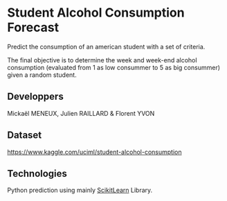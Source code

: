 # Student Alcohol Consumption Forecast
Predict the consumption of an american student with a set of criteria. 

The final objective is to determine the week and week-end alcohol consumption (evaluated from 1 as low consummer  to 5 as big consummer) given a random student.  

## Developpers
Mickaël MENEUX, Julien RAILLARD & Florent YVON

## Dataset
https://www.kaggle.com/uciml/student-alcohol-consumption

## Technologies
Python prediction using mainly [ScikitLearn](https://scikit-learn.org/stable/) Library. 



